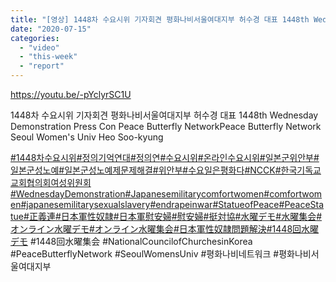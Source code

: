 ```yaml
---
title: "[영상] 1448차 수요시위 기자회견 평화나비서울여대지부 허수경 대표 1448th Wednesday Demonstration Press Con Peace Butterfly NetworkPeace Butterfly Network Seoul Women's Univ Heo Soo-kyung​"
date: "2020-07-15"
categories: 
  - "video"
  - "this-week"
  - "report"
---
```


https://youtu.be/-pYclyrSC1U

1448차 수요시위 기자회견 평화나비서울여대지부 허수경 대표 1448th Wednesday Demonstration Press Con Peace Butterfly NetworkPeace Butterfly Network Seoul Women's Univ Heo Soo-kyung​

[#1448차수요시위](https://www.facebook.com/hashtag/1448%EC%B0%A8%EC%88%98%EC%9A%94%EC%8B%9C%EC%9C%84?__eep__=6&__cft__[0]=AZUSX2s-Z285XDxW-h18v5FeAXo_1jO034U4p6nQqrBkNwG5qkhMG6KqMQahX_rHGiV3_xvWoC4nb09UAdcM4S35Wh99hH-gV67dIn11axwA9Q&__tn__=*NK-R)[#정의기억연대](https://www.facebook.com/hashtag/%EC%A0%95%EC%9D%98%EA%B8%B0%EC%96%B5%EC%97%B0%EB%8C%80?__eep__=6&__cft__[0]=AZUSX2s-Z285XDxW-h18v5FeAXo_1jO034U4p6nQqrBkNwG5qkhMG6KqMQahX_rHGiV3_xvWoC4nb09UAdcM4S35Wh99hH-gV67dIn11axwA9Q&__tn__=*NK-R)[#정의연](https://www.facebook.com/hashtag/%EC%A0%95%EC%9D%98%EC%97%B0?__eep__=6&__cft__[0]=AZUSX2s-Z285XDxW-h18v5FeAXo_1jO034U4p6nQqrBkNwG5qkhMG6KqMQahX_rHGiV3_xvWoC4nb09UAdcM4S35Wh99hH-gV67dIn11axwA9Q&__tn__=*NK-R)[#수요시위](https://www.facebook.com/hashtag/%EC%88%98%EC%9A%94%EC%8B%9C%EC%9C%84?__eep__=6&__cft__[0]=AZUSX2s-Z285XDxW-h18v5FeAXo_1jO034U4p6nQqrBkNwG5qkhMG6KqMQahX_rHGiV3_xvWoC4nb09UAdcM4S35Wh99hH-gV67dIn11axwA9Q&__tn__=*NK-R)[#온라인수요시위](https://www.facebook.com/hashtag/%EC%98%A8%EB%9D%BC%EC%9D%B8%EC%88%98%EC%9A%94%EC%8B%9C%EC%9C%84?__eep__=6&__cft__[0]=AZUSX2s-Z285XDxW-h18v5FeAXo_1jO034U4p6nQqrBkNwG5qkhMG6KqMQahX_rHGiV3_xvWoC4nb09UAdcM4S35Wh99hH-gV67dIn11axwA9Q&__tn__=*NK-R)[#일본군위안부](https://www.facebook.com/hashtag/%EC%9D%BC%EB%B3%B8%EA%B5%B0%EC%9C%84%EC%95%88%EB%B6%80?__eep__=6&__cft__[0]=AZUSX2s-Z285XDxW-h18v5FeAXo_1jO034U4p6nQqrBkNwG5qkhMG6KqMQahX_rHGiV3_xvWoC4nb09UAdcM4S35Wh99hH-gV67dIn11axwA9Q&__tn__=*NK-R)[#일본군성노예](https://www.facebook.com/hashtag/%EC%9D%BC%EB%B3%B8%EA%B5%B0%EC%84%B1%EB%85%B8%EC%98%88?__eep__=6&__cft__[0]=AZUSX2s-Z285XDxW-h18v5FeAXo_1jO034U4p6nQqrBkNwG5qkhMG6KqMQahX_rHGiV3_xvWoC4nb09UAdcM4S35Wh99hH-gV67dIn11axwA9Q&__tn__=*NK-R)[#일본군성노예제문제해결](https://www.facebook.com/hashtag/%EC%9D%BC%EB%B3%B8%EA%B5%B0%EC%84%B1%EB%85%B8%EC%98%88%EC%A0%9C%EB%AC%B8%EC%A0%9C%ED%95%B4%EA%B2%B0?__eep__=6&__cft__[0]=AZUSX2s-Z285XDxW-h18v5FeAXo_1jO034U4p6nQqrBkNwG5qkhMG6KqMQahX_rHGiV3_xvWoC4nb09UAdcM4S35Wh99hH-gV67dIn11axwA9Q&__tn__=*NK-R)[#위안부](https://www.facebook.com/hashtag/%EC%9C%84%EC%95%88%EB%B6%80?__eep__=6&__cft__[0]=AZUSX2s-Z285XDxW-h18v5FeAXo_1jO034U4p6nQqrBkNwG5qkhMG6KqMQahX_rHGiV3_xvWoC4nb09UAdcM4S35Wh99hH-gV67dIn11axwA9Q&__tn__=*NK-R)[#수요일은평화다](https://www.facebook.com/hashtag/%EC%88%98%EC%9A%94%EC%9D%BC%EC%9D%80%ED%8F%89%ED%99%94%EB%8B%A4?__eep__=6&__cft__[0]=AZUSX2s-Z285XDxW-h18v5FeAXo_1jO034U4p6nQqrBkNwG5qkhMG6KqMQahX_rHGiV3_xvWoC4nb09UAdcM4S35Wh99hH-gV67dIn11axwA9Q&__tn__=*NK-R)[#NCCK](https://www.facebook.com/hashtag/ncck?__eep__=6&__cft__[0]=AZUSX2s-Z285XDxW-h18v5FeAXo_1jO034U4p6nQqrBkNwG5qkhMG6KqMQahX_rHGiV3_xvWoC4nb09UAdcM4S35Wh99hH-gV67dIn11axwA9Q&__tn__=*NK-R)[#한국기독교교회협의회여성위원회](https://www.facebook.com/hashtag/%ED%95%9C%EA%B5%AD%EA%B8%B0%EB%8F%85%EA%B5%90%EA%B5%90%ED%9A%8C%ED%98%91%EC%9D%98%ED%9A%8C%EC%97%AC%EC%84%B1%EC%9C%84%EC%9B%90%ED%9A%8C?__eep__=6&__cft__[0]=AZUSX2s-Z285XDxW-h18v5FeAXo_1jO034U4p6nQqrBkNwG5qkhMG6KqMQahX_rHGiV3_xvWoC4nb09UAdcM4S35Wh99hH-gV67dIn11axwA9Q&__tn__=*NK-R)[#WednesdayDemonstration](https://www.facebook.com/hashtag/wednesdaydemonstration?__eep__=6&__cft__[0]=AZUSX2s-Z285XDxW-h18v5FeAXo_1jO034U4p6nQqrBkNwG5qkhMG6KqMQahX_rHGiV3_xvWoC4nb09UAdcM4S35Wh99hH-gV67dIn11axwA9Q&__tn__=*NK-R)[#Japanesemilitarycomfortwomen](https://www.facebook.com/hashtag/japanesemilitarycomfortwomen?__eep__=6&__cft__[0]=AZUSX2s-Z285XDxW-h18v5FeAXo_1jO034U4p6nQqrBkNwG5qkhMG6KqMQahX_rHGiV3_xvWoC4nb09UAdcM4S35Wh99hH-gV67dIn11axwA9Q&__tn__=*NK-R)[#comfortwomen](https://www.facebook.com/hashtag/comfortwomen?__eep__=6&__cft__[0]=AZUSX2s-Z285XDxW-h18v5FeAXo_1jO034U4p6nQqrBkNwG5qkhMG6KqMQahX_rHGiV3_xvWoC4nb09UAdcM4S35Wh99hH-gV67dIn11axwA9Q&__tn__=*NK-R)[#japanesemilitarysexualslavery](https://www.facebook.com/hashtag/japanesemilitarysexualslavery?__eep__=6&__cft__[0]=AZUSX2s-Z285XDxW-h18v5FeAXo_1jO034U4p6nQqrBkNwG5qkhMG6KqMQahX_rHGiV3_xvWoC4nb09UAdcM4S35Wh99hH-gV67dIn11axwA9Q&__tn__=*NK-R)[#endrapeinwar](https://www.facebook.com/hashtag/endrapeinwar?__eep__=6&__cft__[0]=AZUSX2s-Z285XDxW-h18v5FeAXo_1jO034U4p6nQqrBkNwG5qkhMG6KqMQahX_rHGiV3_xvWoC4nb09UAdcM4S35Wh99hH-gV67dIn11axwA9Q&__tn__=*NK-R)[#StatueofPeace](https://www.facebook.com/hashtag/statueofpeace?__eep__=6&__cft__[0]=AZUSX2s-Z285XDxW-h18v5FeAXo_1jO034U4p6nQqrBkNwG5qkhMG6KqMQahX_rHGiV3_xvWoC4nb09UAdcM4S35Wh99hH-gV67dIn11axwA9Q&__tn__=*NK-R)[#PeaceStatue](https://www.facebook.com/hashtag/peacestatue?__eep__=6&__cft__[0]=AZUSX2s-Z285XDxW-h18v5FeAXo_1jO034U4p6nQqrBkNwG5qkhMG6KqMQahX_rHGiV3_xvWoC4nb09UAdcM4S35Wh99hH-gV67dIn11axwA9Q&__tn__=*NK-R)[#正義連](https://www.facebook.com/hashtag/%E6%AD%A3%E7%BE%A9%E9%80%A3?__eep__=6&__cft__[0]=AZUSX2s-Z285XDxW-h18v5FeAXo_1jO034U4p6nQqrBkNwG5qkhMG6KqMQahX_rHGiV3_xvWoC4nb09UAdcM4S35Wh99hH-gV67dIn11axwA9Q&__tn__=*NK-R)[#日本軍性奴隷](https://www.facebook.com/hashtag/%E6%97%A5%E6%9C%AC%E8%BB%8D%E6%80%A7%E5%A5%B4%E9%9A%B7?__eep__=6&__cft__[0]=AZUSX2s-Z285XDxW-h18v5FeAXo_1jO034U4p6nQqrBkNwG5qkhMG6KqMQahX_rHGiV3_xvWoC4nb09UAdcM4S35Wh99hH-gV67dIn11axwA9Q&__tn__=*NK-R)[#日本軍慰安婦](https://www.facebook.com/hashtag/%E6%97%A5%E6%9C%AC%E8%BB%8D%E6%85%B0%E5%AE%89%E5%A9%A6?__eep__=6&__cft__[0]=AZUSX2s-Z285XDxW-h18v5FeAXo_1jO034U4p6nQqrBkNwG5qkhMG6KqMQahX_rHGiV3_xvWoC4nb09UAdcM4S35Wh99hH-gV67dIn11axwA9Q&__tn__=*NK-R)[#慰安婦](https://www.facebook.com/hashtag/%E6%85%B0%E5%AE%89%E5%A9%A6?__eep__=6&__cft__[0]=AZUSX2s-Z285XDxW-h18v5FeAXo_1jO034U4p6nQqrBkNwG5qkhMG6KqMQahX_rHGiV3_xvWoC4nb09UAdcM4S35Wh99hH-gV67dIn11axwA9Q&__tn__=*NK-R)[#挺対協](https://www.facebook.com/hashtag/%E6%8C%BA%E5%AF%BE%E5%8D%94?__eep__=6&__cft__[0]=AZUSX2s-Z285XDxW-h18v5FeAXo_1jO034U4p6nQqrBkNwG5qkhMG6KqMQahX_rHGiV3_xvWoC4nb09UAdcM4S35Wh99hH-gV67dIn11axwA9Q&__tn__=*NK-R)[#水曜デモ](https://www.facebook.com/hashtag/%E6%B0%B4%E6%9B%9C%E3%83%87%E3%83%A2?__eep__=6&__cft__[0]=AZUSX2s-Z285XDxW-h18v5FeAXo_1jO034U4p6nQqrBkNwG5qkhMG6KqMQahX_rHGiV3_xvWoC4nb09UAdcM4S35Wh99hH-gV67dIn11axwA9Q&__tn__=*NK-R)[#水曜集会](https://www.facebook.com/hashtag/%E6%B0%B4%E6%9B%9C%E9%9B%86%E4%BC%9A?__eep__=6&__cft__[0]=AZUSX2s-Z285XDxW-h18v5FeAXo_1jO034U4p6nQqrBkNwG5qkhMG6KqMQahX_rHGiV3_xvWoC4nb09UAdcM4S35Wh99hH-gV67dIn11axwA9Q&__tn__=*NK-R)[#オンライン水曜デモ](https://www.facebook.com/hashtag/%E3%82%AA%E3%83%B3%E3%83%A9%E3%82%A4%E3%83%B3%E6%B0%B4%E6%9B%9C%E3%83%87%E3%83%A2?__eep__=6&__cft__[0]=AZUSX2s-Z285XDxW-h18v5FeAXo_1jO034U4p6nQqrBkNwG5qkhMG6KqMQahX_rHGiV3_xvWoC4nb09UAdcM4S35Wh99hH-gV67dIn11axwA9Q&__tn__=*NK-R)[#オンライン水曜集会](https://www.facebook.com/hashtag/%E3%82%AA%E3%83%B3%E3%83%A9%E3%82%A4%E3%83%B3%E6%B0%B4%E6%9B%9C%E9%9B%86%E4%BC%9A?__eep__=6&__cft__[0]=AZUSX2s-Z285XDxW-h18v5FeAXo_1jO034U4p6nQqrBkNwG5qkhMG6KqMQahX_rHGiV3_xvWoC4nb09UAdcM4S35Wh99hH-gV67dIn11axwA9Q&__tn__=*NK-R)[#日本軍性奴隷問題解決](https://www.facebook.com/hashtag/%E6%97%A5%E6%9C%AC%E8%BB%8D%E6%80%A7%E5%A5%B4%E9%9A%B7%E5%95%8F%E9%A1%8C%E8%A7%A3%E6%B1%BA?__eep__=6&__cft__[0]=AZUSX2s-Z285XDxW-h18v5FeAXo_1jO034U4p6nQqrBkNwG5qkhMG6KqMQahX_rHGiV3_xvWoC4nb09UAdcM4S35Wh99hH-gV67dIn11axwA9Q&__tn__=*NK-R)[#1448回水曜デモ](https://www.facebook.com/hashtag/1448%E5%9B%9E%E6%B0%B4%E6%9B%9C%E3%83%87%E3%83%A2?__eep__=6&__cft__[0]=AZUSX2s-Z285XDxW-h18v5FeAXo_1jO034U4p6nQqrBkNwG5qkhMG6KqMQahX_rHGiV3_xvWoC4nb09UAdcM4S35Wh99hH-gV67dIn11axwA9Q&__tn__=*NK-R) #1448回水曜集会 #NationalCouncilofChurchesinKorea #PeaceButterflyNetwork #SeoulWomensUniv #평화나비네트워크 #평화나비서울여대지부
